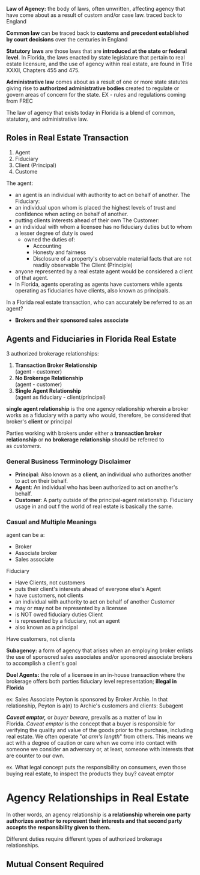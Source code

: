**Law of Agency:** the body of laws, often unwritten, affecting agency that have come about as a result of custom and/or case law.
	traced back to England 
	
**Common law** can be traced back to **customs and precedent established by court decisions** over the centuries in England

**Statutory laws** are those laws that are **introduced at the state or federal level**.
In Florida, the laws enacted by state legislature that pertain to real estate licensure, and the use of agency within real estate, are found in Title XXXII, Chapters 455 and 475.

**Administrative law** comes about as a result of one or more state statutes giving rise to **authorized administrative bodies** created to regulate or govern areas of concern for the state.
	EX - rules and regulations coming from FREC

The law of agency that exists today in Florida is a blend of common, statutory, and administrative law.

## **Roles in Real Estate Transaction** 
1. Agent
2. Fiduciary
3. Client (Principal)
4. Custome

The agent: 
- an agent is an individual with authority to act on behalf of another.
The Fiduciary:
- an individual upon whom is placed the highest levels of trust and confidence when acting on behalf of another.
- putting clients interests ahead of their own 
The Customer:
- an individual with whom a licensee has no fiduciary duties but to whom a lesser degree of duty is owed
	- owned the duties of:
		- Accounting
		- Honesty and fairness
		- Disclosure of a property's observable material facts that are not readily observable
The Client (Principle)
- anyone represented by a real estate agent would be considered a client of that agent.
- In Florida, agents operating as agents have customers while agents operating as fiduciaries have clients, also known as principals.

In a Florida real estate transaction, who can accurately be referred to as an agent?
- **Brokers and their sponsored sales associate**

## Agents and Fiduciaries in Florida Real Estate
3 authorized brokerage relationships:
1. **Transaction Broker Relationship**  
    (agent - customer)
2. **No Brokerage Relationship**  
    (agent - customer)
3. **Single Agent Relationship**  
    (agent as fiduciary - client/principal)

**single agent relationship** is the one agency relationship wherein a broker works as a fiduciary with a party who would, therefore, be considered that broker's **client** or principal

Parties working with brokers under either a **transaction broker relationship** or **no brokerage relationship** should be referred to as _customers_.

### General Business Terminology Disclaimer
- **Principal**: Also known as a **client**, an individual who authorizes another to act on their behalf.
- **Agent**: An individual who has been authorized to act on another's behalf.
- **Customer**: A party outside of the principal-agent relationship.
Fiduciary usage in and out f the world of real estate is basically the same. 

### Casual and Multiple Meanings
agent can be a:
- Broker
- Associate broker
- Sales associate


Fiduciary
- Have Clients, not customers 
- puts their client's interests ahead of everyone else's
Agent
- have customers, not clients
- an individual with authority to act on behalf of another
Customer 
- may or may not be represented by a licensee
- is NOT owed fiduciary duties
Client
- is represented by a fiduciary, not an agent
- also known as a principal

Have customers, not clients

**Subagency:** a form of agency that arises when an employing broker enlists the use of sponsored sales associates and/or sponsored associate brokers to accomplish a client's goal

**Duel Agents:** the role of a licensee in an in-house transaction where the brokerage offers both parties fiduciary level representation; **illegal in Florida**

ex: Sales Associate Peyton is sponsored by Broker Archie. In that relationship, Peyton is a(n) to Archie's customers and clients:
	Subagent 

**_Caveat emptor,_** or _buyer beware,_ prevails as a matter of law in Florida. _Caveat emptor_ is the concept that a buyer is responsible for verifying the quality and value of the goods prior to the purchase, including real estate.
	We often operate "_at arm's length_" from others. This means we act with a degree of caution or care when we come into contact with someone we consider an adversary or, at least, someone with interests that are counter to our own.



ex. What legal concept puts the responsibility on consumers, even those buying real estate, to inspect the products they buy?
	caveat emptor

# Agency Relationships in Real Estate

In other words, an agency relationship is **a relationship wherein one party authorizes another to represent their interests and that second party accepts the responsibility given to them.**

Different duties require different types of authorized brokerage relationships. 
## Mutual Consent Required

